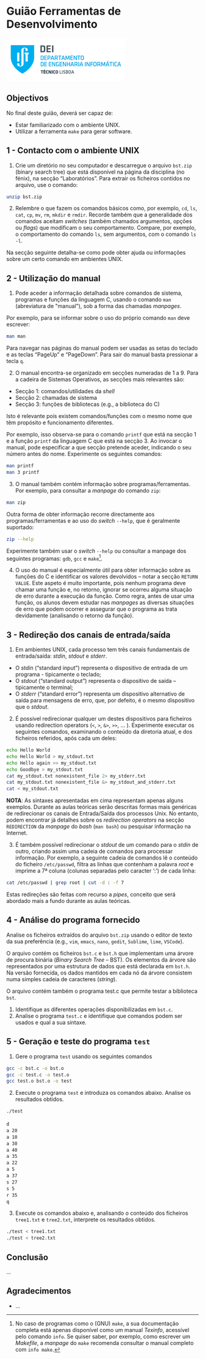 # Guião Ferramentas de Desenvolvimento

![IST](img/IST_DEI.png)  

## Objectivos

No final deste guião, deverá ser capaz de:

- Estar familiarizado com o ambiente UNIX.
- Utilizar a ferramenta `make` para gerar software.

## 1 - Contacto com o ambiente UNIX

1. Crie um diretório no seu computador e descarregue o arquivo `bst.zip` (binary search tree) que está disponível na página da disciplina (no fénix), na secção “Laboratórios”. Para extrair os ficheiros contidos no arquivo, use o comando:

```sh
unzip bst.zip
```

2. Relembre o que fazem os comandos básicos como, por exemplo, `cd`, `ls`, `cat`, `cp`, `mv`, `rm`, `mkdir` e `rmdir`.
Recorde também que a generalidade dos comandos aceitam *switches* (também chamados
argumentos, opções ou *flags*) que modificam o seu comportamento. Compare, por exemplo, o
comportamento do comando `ls`, sem argumentos, com o comando `ls -l`.

Na secção seguinte detalha-se como pode obter ajuda ou informações sobre um certo comando em
ambientes UNIX.

## 2 - Utilização do manual

1. Pode aceder a informação detalhada sobre comandos de sistema, programas e funções da linguagem C, usando o comando `man` (abreviatura de "manual"), sob a forma das chamadas *manpages*.

Por exemplo, para se informar sobre o uso do próprio comando `man` deve escrever:
```sh
man man
```

Para navegar nas páginas do manual podem ser usadas as setas do teclado e as teclas “PageUp” e
“PageDown”. Para sair do manual basta pressionar a tecla `q`.


2. O manual encontra-se organizado em secções numeradas de 1 a 9. Para a cadeira de Sistemas
Operativos, as secções mais relevantes são:

- Secção 1: comandos/utilidades da *shell*
- Secção 2: chamadas de sistema
- Secção 3: funções de bibliotecas (e.g., a biblioteca do C)

Isto é relevante pois existem comandos/funções com o mesmo nome que têm propósito e funcionamento diferentes.

Por exemplo, isso observa-se para o comando `printf` que está na secção 1 e a função `printf` da linguagem C que está na secção 3. Ao invocar o manual, pode especificar a que secção pretende aceder, indicando o seu número antes do nome. Experimente os seguintes comandos:
```sh
man printf
man 3 printf
```


3. O manual também contém informação sobre programas/ferramentas. Por exemplo, para
consultar a *manpage* do comando `zip`:
```sh
man zip
```

Outra forma de obter informação recorre directamente aos programas/ferramentas e ao uso
do *switch* `--help`, que é geralmente suportado:
```sh
zip --help
```

Experimente também usar o *switch* `--help` ou consultar a manpage dos seguintes programas: `gdb`, `gcc` e `make`[^footnote1].

[^footnote1]: No caso de programas como o (GNU) `make`, a sua documentação completa está apenas disponível como um manual *Texinfo*, acessível pelo comando `info`. Se quiser saber, por exemplo, como escrever um *Makefile*, a *manpage* do `make` recomenda consultar o manual completo com `info make`.


4. O uso do manual é especialmente útil para obter informação sobre as funções do C e identificar os valores devolvidos – notar a secção `RETURN VALUE`. Este aspeto é muito importante, pois nenhum programa deve chamar uma função e, no retorno, ignorar se ocorreu alguma situação de erro durante a execução da função. Como regra, antes de usar uma função, os alunos devem estudar nas *manpages*  as diversas situações de erro que podem ocorrer e assegurar que o
programa as trata devidamente (analisando o retorno da função).

## 3 - Redireção dos canais de entrada/saída
1. Em ambientes UNIX, cada processo tem três canais fundamentais de entrada/saída: *stdin*, *stdout* e *stderr*.

- O *stdin* (“standard input”) representa o dispositivo de entrada de um programa - tipicamente o teclado;
- O *stdout* (“standard output”) representa o dispositivo de saída – tipicamente o terminal;
- O *stderr* (“standard error”) representa um dispositivo alternativo de saída para mensagens de erro, que, por defeito, é o mesmo dispositivo que o *stdout*.

2. É possível redirecionar qualquer um destes dispositivos para ficheiros usando redirection operators (`<`, `>`, `&>`, `>>`, ... ). Experimente executar os seguintes comandos, examinando o conteúdo da diretoria atual, e dos ficheiros referidos, após cada um deles:
```sh
echo Hello World
echo Hello World > my_stdout.txt
echo Hello again >> my_stdout.txt
echo Goodbye > my_stdout.txt
cat my_stdout.txt nonexistent_file 2> my_stderr.txt
cat my_stdout.txt nonexistent_file &> my_stdout_and_stderr.txt
cat < my_stdout.txt
```

**NOTA**: As sintaxes apresentadas em cima representam apenas alguns exemplos. Durante as aulas teóricas serão descritas formas mais genéricas de redirecionar os canais de Entrada/Saída dos processos Unix. No entanto, podem encontrar já detalhes sobre os *redirection operators* na secção `REDIRECTION` da *manpage* do *bash* (`man bash`) ou pesquisar informação na Internet.

3. É também possível redirecionar o *stdout* de um comando para o *stdin* de outro, criando assim uma cadeia de comandos para processar informação. Por exemplo, a seguinte cadeia de comandos lê o conteúdo do ficheiro `/etc/passwd`, filtra as linhas que contenham a palavra *root* e imprime a 7ª coluna (colunas separadas pelo caracter ‘:’) de cada linha:

```sh
cat /etc/passwd | grep root | cut -d : -f 7
```

Estas redireções são feitas com recurso a *pipes*, conceito que será abordado mais a fundo durante as aulas teóricas.

## 4 - Análise do programa fornecido

Analise os ficheiros extraídos do arquivo `bst.zip` usando o editor de texto da sua preferência (e.g., `vim`, `emacs`, `nano`, `gedit`, `Sublime`, `lime`, `VSCode`).

O arquivo contém os ficheiros `bst.c` e `bst.h` que implementam uma árvore de procura binária (*Binary Search Tree* – BST). Os elementos da árvore são representados por uma estrutura de dados que está declarada em `bst.h`. Na versão fornecida, os dados mantidos em cada nó da árvore consistem numa simples cadeia de caracteres (*string*).

O arquivo contém também o programa test.c que permite testar a biblioteca `bst`.

1. Identifique as diferentes operações disponibilizadas em `bst.c`.
2. Analise o programa `test.c` e identifique que comandos podem ser usados e qual a sua sintaxe.

## 5 - Geração e teste do programa `test`

1. Gere o programa `test` usando os seguintes comandos

```sh
gcc -c bst.c -o bst.o
gcc -c test.c -o test.o
gcc test.o bst.o -o test
```

2. Execute o programa `test` e introduza os comandos abaixo. Analise os resultados obtidos.

```sh
./test

d
a 20
a 10
a 30
a 40
a 35
a 22
a 5
a 37
s 27
s 5
r 35
q
```

3. Execute os comandos abaixo e, analisando o conteúdo dos ficheiros `tree1.txt` e `tree2.txt`, interprete os resultados obtidos.

```sh
./test < tree1.txt
./test < tree2.txt
```

## Conclusão

...

## Agradecimentos

- ...
